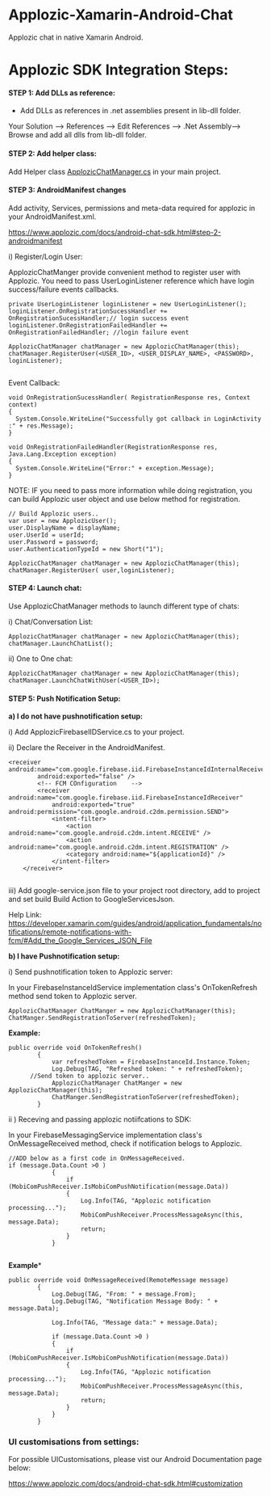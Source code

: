 
# Applozic-Xamarin-Android-Chat
Applozic chat in native Xamarin Android.


# Applozic SDK Integration Steps:

#### STEP 1: Add DLLs as reference:

- Add DLLs as references in .net assemblies present in lib-dll folder.

 Your Solution --> References --> Edit References --> .Net Assembly--> Browse and add all dlls from lib-dll folder.
 

#### STEP 2: Add helper class:

Add Helper class [ApplozicChatManager.cs](https://raw.githubusercontent.com/adarshmishra/applozic-xamarin-android/master/ApplozicChat/ApplozicChat/ApplozicChatManager.cs) in your main project. 

#### STEP 3: AndroidManifest changes 

Add activity, Services, permissions and meta-data required for applozic in your AndroidManifest.xml. 

https://www.applozic.com/docs/android-chat-sdk.html#step-2-androidmanifest

i) Register/Login User:

ApplozicChatManger provide convenient method to register user with Applozic. You need to pass UserLoginListener reference which have login success/failure events callbacks.

```    
private UserLoginListener loginListener = new UserLoginListener();
loginListener.OnRegistrationSucessHandler += OnRegistrationSucessHandler;// login success event
loginListener.OnRegistrationFailedHandler += OnRegistrationFailedHandler; //login failure event

ApplozicChatManager chatManager = new ApplozicChatManager(this);
chatManager.RegisterUser(<USER_ID>, <USER_DISPLAY_NAME>, <PASSWORD>, loginListener);
  
```
Event Callback:

```
void OnRegistrationSucessHandler( RegistrationResponse res, Context context)
{
  System.Console.WriteLine("Successfully got callback in LoginActivity :" + res.Message);
}
```

```
void OnRegistrationFailedHandler(RegistrationResponse res, Java.Lang.Exception exception)
{
  System.Console.WriteLine("Error:" + exception.Message);
}
```


NOTE: IF you need to pass more information while doing registration, you can build Applozic user object and use below method for registration.

```
// Build Applozic users..
var user = new ApplozicUser();
user.DisplayName = displayName;
user.UserId = userId;
user.Password = password;
user.AuthenticationTypeId = new Short("1");

ApplozicChatManager chatManager = new ApplozicChatManager(this);
chatManager.RegisterUser( user,loginListener);
```
#### STEP 4: Launch chat:

Use ApplozicChatManager methods to launch different type of chats:

i) Chat/Conversation List:

```
ApplozicChatManager chatManager = new ApplozicChatManager(this);
chatManager.LaunchChatList();

```

ii) One to One chat:

```
ApplozicChatManager chatManager = new ApplozicChatManager(this);
chatManager.LaunchChatWithUser(<USER_ID>);

```

#### STEP 5: Push Notification Setup:

**a) I do not have pushnotification setup:**

 i) Add ApplozicFirebaseIIDService.cs to your project.

ii) Declare the Receiver in the AndroidManifest.
```
<receiver android:name="com.google.firebase.iid.FirebaseInstanceIdInternalReceiver" 
		android:exported="false" />
		<!-- FCM COnfiguration    -->
		<receiver android:name="com.google.firebase.iid.FirebaseInstanceIdReceiver" 
			android:exported="true" android:permission="com.google.android.c2dm.permission.SEND">
			<intent-filter>
				<action android:name="com.google.android.c2dm.intent.RECEIVE" />
				<action android:name="com.google.android.c2dm.intent.REGISTRATION" />
				<category android:name="${applicationId}" />
			</intent-filter>
	</receiver>
    
```

iii) Add google-service.json file to your project root directory, add to project and set build Build Action to GoogleServicesJson. 

Help Link: https://developer.xamarin.com/guides/android/application_fundamentals/notifications/remote-notifications-with-fcm/#Add_the_Google_Services_JSON_File



**b) I have Pushnotification setup:**

i) Send pushnotification token to Applozic server:

In your FirebaseInstanceIdService implementation class's OnTokenRefresh method send token to Applozic server. 

```
ApplozicChatManager ChatManger = new ApplozicChatManager(this);
ChatManger.SendRegistrationToServer(refreshedToken);

```
**Example:**
```
public override void OnTokenRefresh()
		{
			var refreshedToken = FirebaseInstanceId.Instance.Token;
			Log.Debug(TAG, "Refreshed token: " + refreshedToken);
      //Send token to applozic server..
			ApplozicChatManager ChatManger = new ApplozicChatManager(this);
			ChatManger.SendRegistrationToServer(refreshedToken);
		}
```

ii ) Receving and passing applozic notiifcations to SDK:

In your FirebaseMessagingService implementation class's OnMessageReceived method, check if notification belogs to Applozic.

```
//ADD below as a first code in OnMessageReceived.
if (message.Data.Count >0 )
			{
				if (MobiComPushReceiver.IsMobiComPushNotification(message.Data))
				{
					Log.Info(TAG, "Applozic notification processing...");
					MobiComPushReceiver.ProcessMessageAsync(this, message.Data);
					return;
				}
			}
      
```

**Example***

```
public override void OnMessageReceived(RemoteMessage message)
		{
			Log.Debug(TAG, "From: " + message.From);
			Log.Debug(TAG, "Notification Message Body: " + message.Data);

			Log.Info(TAG, "Message data:" + message.Data);

			if (message.Data.Count >0 )
			{
				if (MobiComPushReceiver.IsMobiComPushNotification(message.Data))
				{
					Log.Info(TAG, "Applozic notification processing...");
					MobiComPushReceiver.ProcessMessageAsync(this, message.Data);
					return;
				}
			}
		}
```

### UI customisations from settings:

For possible UICustomisations, please vist our Android Documentation page below:

https://www.applozic.com/docs/android-chat-sdk.html#customization

